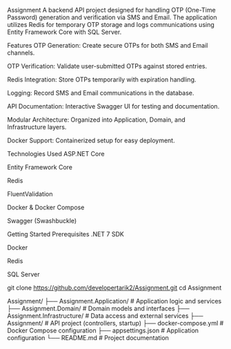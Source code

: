 Assignment
A backend API project designed for handling OTP (One-Time Password) generation and verification via SMS and Email. The application utilizes Redis for temporary OTP storage and logs communications using Entity Framework Core with SQL Server.

Features
OTP Generation: Create secure OTPs for both SMS and Email channels.

OTP Verification: Validate user-submitted OTPs against stored entries.

Redis Integration: Store OTPs temporarily with expiration handling.

Logging: Record SMS and Email communications in the database.

API Documentation: Interactive Swagger UI for testing and documentation.

Modular Architecture: Organized into Application, Domain, and Infrastructure layers.

Docker Support: Containerized setup for easy deployment.

Technologies Used
ASP.NET Core

Entity Framework Core

Redis

FluentValidation

Docker & Docker Compose

Swagger (Swashbuckle)

Getting Started
Prerequisites
.NET 7 SDK

Docker

Redis

SQL Server

git clone https://github.com/developertarik2/Assignment.git
cd Assignment

Assignment/
├── Assignment.Application/       # Application logic and services
├── Assignment.Domain/            # Domain models and interfaces
├── Assignment.Infrastructure/    # Data access and external services
├── Assignment/                   # API project (controllers, startup)
├── docker-compose.yml            # Docker Compose configuration
├── appsettings.json              # Application configuration
└── README.md                     # Project documentation
